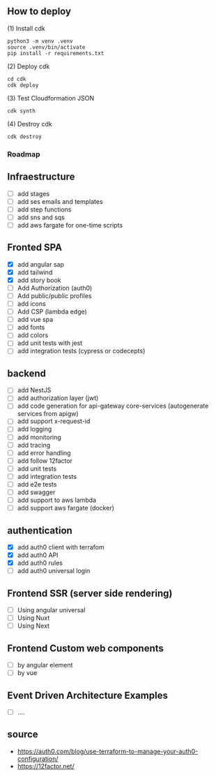 ## How to deploy

(1) Install cdk
```
python3 -m venv .venv
source .venv/bin/activate
pip install -r requirements.txt
```

(2) Deploy cdk

```
cd cdk
cdk deploy
```

(3) Test Cloudformation JSON
```
cdk synth
```

(4) Destroy cdk
```
cdk destroy
```

### Roadmap

## Infraestructure
- [ ] add stages
- [ ] add ses emails and templates
- [ ] add step functions
- [ ] add sns and sqs
- [ ] add aws fargate for one-time scripts

## Fronted SPA
- [x] add angular sap
- [x] add tailwind
- [x] add story book
- [ ] Add Authorization (auth0)
- [ ] Add public/public profiles
- [ ] add icons
- [ ] Add CSP (lambda edge)
- [ ] add vue spa
- [ ] add fonts
- [ ] add colors
- [ ] add unit tests with jest
- [ ] add integration tests (cypress or codecepts)

## backend
- [ ] add NestJS
- [ ] add authorization layer (jwt)
- [ ] add code generation for api-gateway core-services (autogenerate services from apigw)
- [ ] add support x-request-id
- [ ] add logging
- [ ] add monitoring
- [ ] add tracing
- [ ] add error handling
- [ ] add follow 12factor
- [ ] add unit tests
- [ ] add integration tests
- [ ] add e2e tests
- [ ] add swagger
- [ ] add support to aws lambda
- [ ] add support aws fargate (docker)

## authentication
- [x] add auth0 client with terrafom
- [x] add auth0 API 
- [x] add auth0 rules
- [ ] add auth0 universal login

## Frontend SSR (server side rendering)
- [ ] Using angular universal
- [ ] Using Nuxt
- [ ] Using Next

## Frontend Custom web components
- [ ] by angular element
- [ ] by vue

## Event Driven Architecture Examples
- [ ]  ....

## source
- https://auth0.com/blog/use-terraform-to-manage-your-auth0-configuration/
- https://12factor.net/

